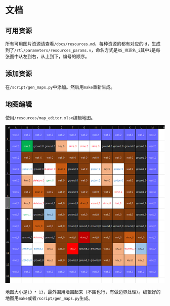 # 文档

## 可用资源

所有可用图片资源请查看`/docs/resources.md`，每种资源的都有对应的id，生成到了`/rtl/parameters/resources_params.v`，命名方式是`RS_资源名_i`其中`i`是每张图中从左到右，从上到下，编号的顺序。

## 添加资源

在`/script/gen_maps.py`中添加。然后用`make`重新生成。

## 地图编辑

使用`/resources/map_editor.xlsx`编辑地图。

![./map_editor.png](./map_editor.png)

地图大小是`13 * 13`，最外围用墙围起来（不围也行，有做边界处理）。编辑好的地图用`make`或者`/script/gen_maps.py`生成。
